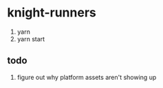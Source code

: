 # knight-runners

1. yarn
2. yarn start

## todo
1. figure out why platform assets aren't showing up

